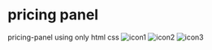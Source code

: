 # pricing panel
 pricing-panel  using only html css
![icon1](https://github.com/jayabharath03/pricing-panel/assets/112410924/3c4f0b3e-6007-46b0-bca0-cc55a578a75a)
![icon2](https://github.com/jayabharath03/pricing-panel/assets/112410924/9a31f250-624c-48a0-b2d5-f8e63f32c0aa)
![icon3](https://github.com/jayabharath03/pricing-panel/assets/112410924/de3dbfeb-8bb1-48f9-8bee-4a7d6c7aac14)
